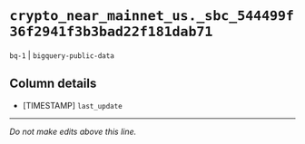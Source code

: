 # `crypto_near_mainnet_us._sbc_544499f36f2941f3b3bad22f181dab71`
`bq-1` | `bigquery-public-data`

## Column details
* [TIMESTAMP] `last_update`

-------------------------------------------------------------------------------
*Do not make edits above this line.*
